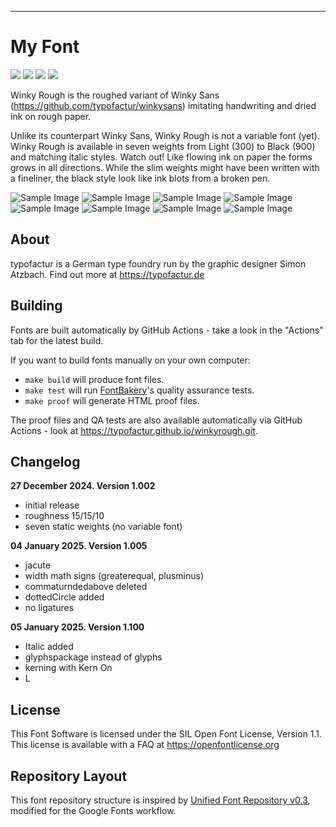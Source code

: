 ----


# My Font

[![][Fontbakery]](https://typofactur.github.io/winkyrough/fontbakery/fontbakery-report.html)
[![][Universal]](https://typofactur.github.io/winkyrough/fontbakery/fontbakery-report.html)
[![][GF Profile]](https://typofactur.github.io/winkyrough/fontbakery/fontbakery-report.html)
[![][Shaping]](https://typofactur.github.io/winkyrough/fontbakery/fontbakery-report.html)

[Fontbakery]: https://img.shields.io/endpoint?url=https%3A%2F%2Fraw.githubusercontent.com%2Ftypofactur%2Fwinkyrough%2Fgh-pages%2Fbadges%2Foverall.json
[GF Profile]: https://img.shields.io/endpoint?url=https%3A%2F%2Fraw.githubusercontent.com%2Ftypofactur%2Fwinkyrough%2Fgh-pages%2Fbadges%2FGoogleFonts.json
[Outline Correctness]: https://img.shields.io/endpoint?url=https%3A%2F%2Fraw.githubusercontent.com%2Ftypofactur%2Fwinkyrough%2Fgh-pages%2Fbadges%2FOutlineCorrectnessChecks.json
[Shaping]: https://img.shields.io/endpoint?url=https%3A%2F%2Fraw.githubusercontent.com%2Ftypofactur%2Fwinkyrough%2Fgh-pages%2Fbadges%2FShapingChecks.json
[Universal]: https://img.shields.io/endpoint?url=https%3A%2F%2Fraw.githubusercontent.com%2Ftypofactur%2Fwinkyrough%2Fgh-pages%2Fbadges%2FUniversal.json

Winky Rough is the roughed variant of Winky Sans (https://github.com/typofactur/winkysans) imitating handwriting and dried ink on rough paper.

Unlike its counterpart Winky Sans, Winky Rough is not a variable font (yet). 
Winky Rough is available in seven weights from Light (300) to Black (900) and matching italic styles.
Watch out! Like flowing ink on paper the forms grows in all directions. While the slim weights might have been written with a fineliner, the black style look like ink blots from a broken pen.

![Sample Image](documentation/winkyrough_cover.png)
![Sample Image](documentation/winkyrough_alphabet.png)
![Sample Image](documentation/winkyroughitalic_alphabet.png)
![Sample Image](documentation/winkyrough_weights.png)
![Sample Image](documentation/winkyrough_driedink.png)
![Sample Image](documentation/winkyrough_friendly.png)
![Sample Image](documentation/winkyrough_optischehaptik.png)
![Sample Image](documentation/winkysans_hi_git.png)

## About

typofactur is a German type foundry run by the graphic designer Simon Atzbach.
Find out more at https://typofactur.de

## Building

Fonts are built automatically by GitHub Actions - take a look in the "Actions" tab for the latest build.

If you want to build fonts manually on your own computer:

* `make build` will produce font files.
* `make test` will run [FontBakery](https://github.com/googlefonts/fontbakery)'s quality assurance tests.
* `make proof` will generate HTML proof files.

The proof files and QA tests are also available automatically via GitHub Actions - look at https://typofactur.github.io/winkyrough.git.

## Changelog

**27 December 2024. Version 1.002**
- initial release
- roughness 15/15/10
- seven static weights (no variable font)

**04 January 2025. Version 1.005**
- jacute
- width math signs (greaterequal, plusminus)
- commaturndedabove deleted
- dottedCircle added
- no ligatures

**05 January 2025. Version 1.100**
- Italic added
- glyphspackage instead of glyphs
- kerning with Kern On
- L


## License

This Font Software is licensed under the SIL Open Font License, Version 1.1.
This license is available with a FAQ at https://openfontlicense.org

## Repository Layout

This font repository structure is inspired by [Unified Font Repository v0.3](https://github.com/unified-font-repository/Unified-Font-Repository), modified for the Google Fonts workflow.
